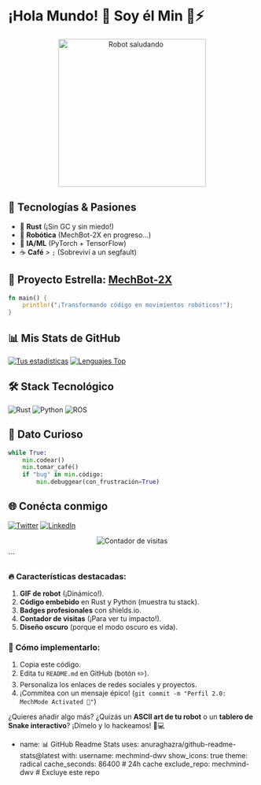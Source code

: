 # ¡Hola Mundo! 👋 Soy **él Min** 🤖⚡

<p align="center">
  <img src="https://media.giphy.com/media/L1R1tvI9svkIWwpVYr/giphy.gif" width="300" alt="Robot saludando">
</p>

## 🔧 **Tecnologías & Pasiones**
- 🦀 **Rust** (¡Sin GC y sin miedo!)
- 🤖 **Robótica** (MechBot-2X en progreso...)
- 🧠 **IA/ML** (PyTorch + TensorFlow)
- ☕ **Café** > `;` (Sobreviví a un segfault)

## 🚀 **Proyecto Estrella**: [MechBot-2X](https://github.com/mechmind-dwv/mechbot-2x)
```rust
fn main() {
    println!("¡Transformando código en movimientos robóticos!");
}
```

## 📊 **Mis Stats de GitHub**
[![Tus estadísticas](https://github-readme-stats.vercel.app/api?username=mechmind-dwv&show_icons=true&theme=dark&hide_border=true)](https://github.com/mechmind-dwv)
[![Lenguajes Top](https://github-readme-stats.vercel.app/api/top-langs/?username=mechmind-dwv&layout=compact&theme=dark&hide_border=true)](https://github.com/mechmind-dwv)

## 🛠 **Stack Tecnológico**
![Rust](https://img.shields.io/badge/Rust-000000?style=for-the-badge&logo=rust&logoColor=white)
![Python](https://img.shields.io/badge/Python-3776AB?style=for-the-badge&logo=python&logoColor=white)
![ROS](https://img.shields.io/badge/ROS-22314E?style=for-the-badge&logo=ros&logoColor=white)

## 🤖 **Dato Curioso**
```python
while True:
    min.codear()
    min.tomar_café()
    if "bug" in min.código:
        min.debuggear(con_frustración=True)
```

## 🌐 **Conécta conmigo**
[![Twitter](https://img.shields.io/badge/Twitter-1DA1F2?style=for-the-badge&logo=twitter&logoColor=white)](https://twitter.com/tu_usuario)
[![LinkedIn](https://img.shields.io/badge/LinkedIn-0077B5?style=for-the-badge&logo=linkedin&logoColor=white)](https://linkedin.com/in/tu_usuario)

<p align="center">
  <img src="https://komarev.com/ghpvc/?username=mechmind-dwv&label=Visitas%20a%20mi%20perfil&color=blueviolet" alt="Contador de visitas">
</p>
```

### 🔥 **Características destacadas**:
1. **GIF de robot** (¡Dinámico!).
2. **Código embebido** en Rust y Python (muestra tu stack).
3. **Badges profesionales** con shields.io.
4. **Contador de visitas** (¡Para ver tu impacto!).
5. **Diseño oscuro** (porque el modo oscuro es vida).

### 📌 **Cómo implementarlo**:
1. Copia este código.
2. Edita tu `README.md` en GitHub (botón ✏️).
3. Personaliza los enlaces de redes sociales y proyectos.
4. ¡Commitea con un mensaje épico! (`git commit -m "Perfil 2.0: MechMode Activated 🚀"`)

¿Quieres añadir algo más? ¿Quizás un **ASCII art de tu robot** o un **tablero de Snake interactivo**? ¡Dímelo y lo hackeamos! 🐍💻
- name: 📊 GitHub Readme Stats
        uses: anuraghazra/github-readme-stats@latest
        with:
          username: mechmind-dwv
          show_icons: true
          theme: radical
          cache_seconds: 86400 # 24h cache
          exclude_repo: mechmind-dwv  # Excluye este repo
